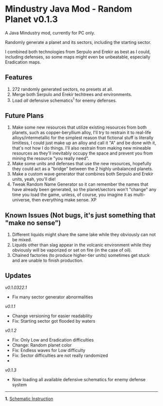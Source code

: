 # Mindustry Java Mod - Random Planet v0.1.3
A Java Mindustry mod, currently for PC only.

Randomly generate a planet and its sectors, including the starting sector.

I combined both technologies from Serpulo and Erekir as best as I could, including defenses, so some maps might even be unbeatable, especially Eradication maps.

## Features

1. 272 randomly generated sectors, no presets at all.
2. Merge both Serpulo and Erekir techtrees and environments.
3. Load *all* defensive schematics<sup>1</sup> for enemy defenses. 

## Future Plans

1. Make some new resources that utilize existing resources from both planets, such as copper-beryllium alloy, I'll try to restrain it to real-life alloys/intermetallic for the simplest reason that fictional stuff is literally limitless, I could just make up an alloy and call it "A" and be done with it, that's not how I do things. I'll also restrain from making new mineable resources as they'll inevitably occupy the space and prevent you from mining the resource "you really need".
2. Make some units and defenses that use the new resources, hopefully they could act as a "bridge" between the 2 highly unbalanced planets.
3. Make a custom wave generator that combines both Serpulo and Erekir units, yeah, you'll die!
4. Tweak Random Name Generator so it can remember the names that have already been generated, so the planet/sectors won't "change" any time you load the game, unless, of course, you imagine it as multi-universe, then everything make sense. XP

## Known Issues (Not bugs, it's just something that "make no sense")

1. Different liquids might share the same lake while they obviously can not be mixed.
2. Liquids other than slag appear in the volcanic environment while they obviously will be vaporized or set on fire (in the case of oil).
3. Chained factories (to produce higher-tier units) sometimes get stuck and are unable to finish production.

## Updates

*v0.1.0322.1*
- Fix many sector generator abnormalities

*v0.1.1*
- Change versioning for easier readability
- Fix: Starting sector got flooded by waters

*v0.1.2*
- Fix: Only Low and Eradication difficulties
- Change: Random planet color
- Fix: Endless waves for Low difficulty
- Fix: Sector difficulties are not really randomized
- 
*v0.1.3*
- Now loading all available defensive schematics for enemy defense system

--- 

**1.** [Schematic Instruction](SchematicInstruction.md)